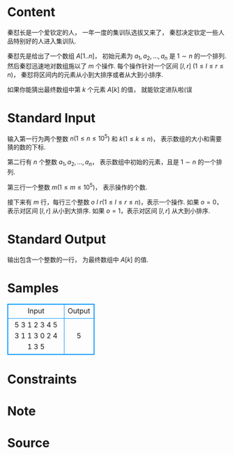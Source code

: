 
# Content

秦怼长是一个爱钦定的人，
一年一度的集训队选拔又来了，
秦怼决定钦定一些人品特别好的人进入集训队.

秦怼先是给出了一个数组 $A[1..n]$，
初始元素为 $a_1, a_2, ..., a_n$ 是 $1 \sim n$ 的一个排列.
然后秦怼迅速地对数组施以了 $m$ 个操作.
每个操作针对一个区间 $[l, r]\ (1 \le l \le r \le n)$，
秦怼将区间内的元素从小到大排序或者从大到小排序.

如果你能猜出最终数组中第 $k$ 个元素 $A[k]$ 的值，
就能钦定进队啦(误

# Standard Input

输入第一行为两个整数 $n (1 \le n \le 10^5)$ 和 $k (1 \le k \le n)$，
表示数组的大小和需要猜的数的下标.

第二行有 $n$ 个整数 $a_1, a_2, ..., a_n$，
表示数组中初始的元素，且是 $1 \sim n$ 的一个排列.

第三行一个整数 $m (1 \le m \le 10^5)$，
表示操作的个数.

接下来有 $m$ 行，每行三个整数 $o\ l\ r (1 \le l \le r \le n)$，表示一个操作.
如果 $o = 0$，表示对区间 $[l,r]$ 从小到大排序.
如果 $o = 1$，表示对区间 $[l,r]$ 从大到小排序.

# Standard Output

输出包含一个整数的一行，
为最终数组中 $A[k]$ 的值.

# Samples

<style>
        table,table tr th, table tr td { border:1px solid #0094ff; }
        table { width: 200px; min-height: 25px; line-height: 25px; text-align: center; border-collapse: collapse;}   
    </style>
<table>
	<tr>
		<td>Input</td>
		<td>Output</td>
	</tr>
<tr><td>5 3
1 2 3 4 5
3
1 1 3
0 2 4
1 3 5</td><td>5</td></tr></table>


# Constraints



# Note



# Source


